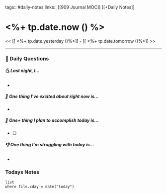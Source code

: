 tags:: #daily-notes 
links:: [[909 Journal MOC]] [[+Daily Notes]]
# <%+ tp.date.now () %>

<< [[ <%+ tp.date.yesterday ()%>]] - [[ <%+ tp.date.tomorrow ()%>]] >>

---
### 📅 Daily Questions
##### 🌜 Last night, I...
- 

##### 🙌 One thing I've excited about right now is...
- 

##### 🚀 One+ thing I plan to accomplish today is...
- [ ] 

##### 👎 One thing I'm struggling with today is...
- 

### Todays Notes
```dataview
list 
where file.cday = date("today")
```
